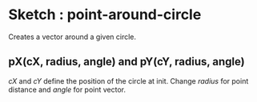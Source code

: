 # Sketch : point-around-circle
Creates a vector around a given circle. 

## pX(cX, radius, angle) and pY(cY, radius, angle)
*cX* and *cY* define the position of the circle at init.
Change *radius* for point distance and *angle* for point vector.

